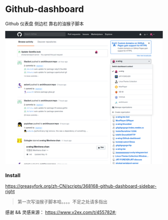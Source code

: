 # Github-dashboard
Github 仪表盘 侧边栏 靠右的油猴子脚本

![github.png](github.png)



### Install

https://greasyfork.org/zh-CN/scripts/368168-github-dashboard-sidebar-right




> 第一次写油猴子脚本哈。。。。不足之处请多指出



感谢 && 灵感来源：
https://www.v2ex.com/t/455782#;

